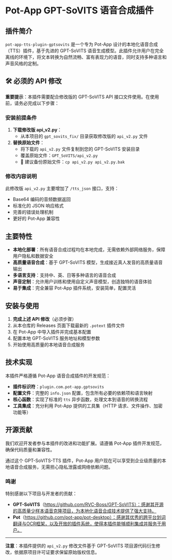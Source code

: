 # Pot-App GPT-SoVITS 语音合成插件

## 插件简介

`pot-app-tts-plugin-gptsovits` 是一个专为 Pot-App 设计的本地化语音合成（TTS）插件，基于先进的 GPT-SoVITS 语音生成模型。此插件允许用户在完全离线的环境下，将文本转换为自然流畅、富有表现力的语音，同时支持多种语言和声音风格的定制。

## 🛠️ 必须的 API 修改

**重要提示**：本插件需要配合修改版的 GPT-SoVITS API 接口文件使用。在使用前，请务必完成以下步骤：

### 安装前提条件

1. **下载修改版 api_v2.py**：
   - 从本项目的 `gpt_sovits_fix/` 目录获取修改版的 `api_v2.py` 文件
2. **替换原始文件**：
   - 将下载的 `api_v2.py` 文件复制到您的 GPT-SoVITS 安装目录
   - 覆盖原始文件：`GPT_SoVITS/api_v2.py`
   - 📝 建议备份原始文件：`cp api_v2.py api_v2.py.bak`

### 修改内容说明
此修改版 `api_v2.py` 主要增加了 `/tts_json` 接口，支持：
- Base64 编码的音频数据返回
- 标准化的 JSON 响应格式
- 完善的错误处理机制
- 更好的 Pot-App 兼容性

## 主要特性

- **本地化部署**：所有语音合成过程均在本地完成，无需依赖外部网络服务，保障用户隐私和数据安全
- **高质量语音合成**：基于 GPT-SoVITS 模型，生成接近真人发音的高质量语音输出
- **多语言支持**：支持中、英、日等多种语言的语音合成
- **声音定制**：允许用户训练和使用自定义声音模型，创造独特的语音体验
- **易于集成**：完全兼容 Pot-App 插件系统，安装简单，配置灵活

## 安装与使用

1. **完成上述 API 修改**（必须步骤）
2. 从本仓库的 Releases 页面下载最新的 `.potext` 插件文件
3. 在 Pot-App 中导入插件并完成基本配置
4. 配置本地 GPT-SoVITS 服务地址和模型参数
5. 开始使用高质量的本地语音合成服务

## 技术实现

本插件严格遵循 Pot-App 语音合成插件的开发规范：

- **插件标识符**：`plugin.com.pot-app.gptsovits`
- **配置文件**：完整的 `info.json` 配置，包含所有必要的依赖项和语言映射
- **核心函数**：实现了标准的 `tts` 异步函数，处理文本到语音的转换流程
- **工具集成**：充分利用 Pot-App 提供的工具集（HTTP 请求、文件操作、加密功能等）

## 开源贡献

我们欢迎开发者参与本插件的改进和功能扩展。请遵循 Pot-App 插件开发规范，确保代码质量和兼容性。

通过这个 GPT-SoVITS-TTS 插件，Pot-App 用户现在可以享受到企业级质量的本地语音合成服务，无需担心隐私泄露或网络依赖问题。

### 鸣谢

特别感谢以下项目与开发者的贡献：  
- **GPT-SoVITS**（https://github.com/RVC-Boss/GPT-SoVITS）：感谢其开源的高质量少样本语音克隆项目，为本地化语音合成技术提供了强大支持。
- **Pot**（https://github.com/pot-app/pot-desktop）：感谢其优秀的跨平台划词翻译与OCR框架，以及开放的插件系统，使得本插件能够顺利集成并服务于用户。

---

**注意**：本插件提供的 `api_v2.py` 修改文件基于 GPT-SoVITS 项目源代码衍生修改，依据原项目许可证要求保留原始版权信息。